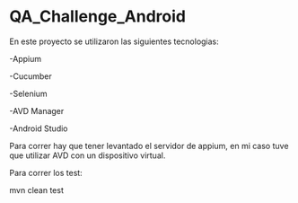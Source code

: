 # QA_Challenge_Android

En este proyecto se utilizaron las siguientes tecnologias:

-Appium

-Cucumber

-Selenium

-AVD Manager

-Android Studio


Para correr hay que tener levantado el servidor de appium, en mi caso tuve que utilizar AVD con un dispositivo virtual.


Para correr los test: 

mvn clean test
